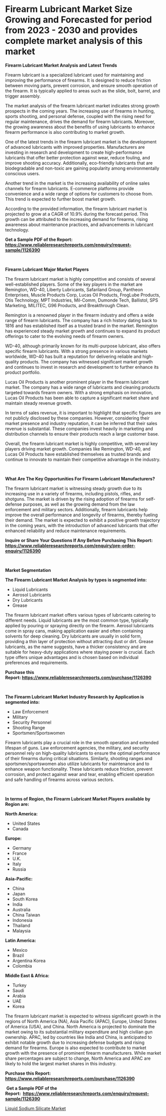 <p><h1>Firearm Lubricant Market Size Growing and Forecasted for period from 2023 - 2030 and provides complete market analysis of this market</h1></p><p><strong>Firearm Lubricant Market Analysis and Latest Trends</strong></p>
<p><p>Firearm lubricant is a specialized lubricant used for maintaining and improving the performance of firearms. It is designed to reduce friction between moving parts, prevent corrosion, and ensure smooth operation of the firearm. It is typically applied to areas such as the slide, bolt, barrel, and trigger assembly.</p><p>The market analysis of the firearm lubricant market indicates strong growth prospects in the coming years. The increasing use of firearms in hunting, sports shooting, and personal defense, coupled with the rising need for regular maintenance, drives the demand for firearm lubricants. Moreover, the growing awareness about the benefits of using lubricants to enhance firearm performance is also contributing to market growth.</p><p>One of the latest trends in the firearm lubricant market is the development of advanced lubricants with improved properties. Manufacturers are investing in research and development to create high-performance lubricants that offer better protection against wear, reduce fouling, and improve shooting accuracy. Additionally, eco-friendly lubricants that are biodegradable and non-toxic are gaining popularity among environmentally conscious users.</p><p>Another trend in the market is the increasing availability of online sales channels for firearm lubricants. E-commerce platforms provide convenience and a wide range of options for customers to choose from. This trend is expected to further boost market growth.</p><p>According to the provided information, the firearm lubricant market is projected to grow at a CAGR of 10.9% during the forecast period. This growth can be attributed to the increasing demand for firearms, rising awareness about maintenance practices, and advancements in lubricant technology.</p></p>
<p><strong>Get a Sample PDF of the Report:&nbsp; <a href="https://www.reliableresearchreports.com/enquiry/request-sample/1126390">https://www.reliableresearchreports.com/enquiry/request-sample/1126390</a></strong></p>
<p>&nbsp;</p>
<p><strong>Firearm Lubricant Major Market Players</strong></p>
<p><p>The firearm lubricant market is highly competitive and consists of several well-established players. Some of the key players in the market are Remington, WD-40, Liberty Lubricants, Safariland Group, Pantheon Enterprises, Muscle Products Corp, Lucas Oil Products, FrogLube Products, Otis Technology, MPT Industries, Mil-Comm, Dumonde Tech, Ballistol, SPS Marketing, MILITEC, G96 Products, and Breakthrough Clean.</p><p>Remington is a renowned player in the firearm industry and offers a wide range of firearm lubricants. The company has a rich history dating back to 1816 and has established itself as a trusted brand in the market. Remington has experienced steady market growth and continues to expand its product offerings to cater to the evolving needs of firearm owners.</p><p>WD-40, although primarily known for its multi-purpose lubricant, also offers specific firearm lubricants. With a strong presence in various markets worldwide, WD-40 has built a reputation for delivering reliable and high-quality products. The company has witnessed significant market growth and continues to invest in research and development to further enhance its product portfolio.</p><p>Lucas Oil Products is another prominent player in the firearm lubricant market. The company has a wide range of lubricants and cleaning products targeted towards firearm owners. With a strong emphasis on innovation, Lucas Oil Products has been able to capture a significant market share and maintain steady revenue growth.</p><p>In terms of sales revenue, it is important to highlight that specific figures are not publicly disclosed by these companies. However, considering their market presence and industry reputation, it can be inferred that their sales revenue is substantial. These companies invest heavily in marketing and distribution channels to ensure their products reach a large customer base.</p><p>Overall, the firearm lubricant market is highly competitive, with several key players driving market growth. Companies like Remington, WD-40, and Lucas Oil Products have established themselves as trusted brands and continue to innovate to maintain their competitive advantage in the industry.</p></p>
<p>&nbsp;</p>
<p><strong>What Are The Key Opportunities For Firearm Lubricant Manufacturers?</strong></p>
<p><p>The firearm lubricant market is witnessing steady growth due to its increasing use in a variety of firearms, including pistols, rifles, and shotguns. The market is driven by the rising adoption of firearms for self-defense purposes, as well as the growing demand from the law enforcement and military sectors. Additionally, firearm lubricants help improve the overall performance and longevity of firearms, thereby fueling their demand. The market is expected to exhibit a positive growth trajectory in the coming years, with the introduction of advanced lubricants that offer enhanced reliability and reduce maintenance requirements.</p></p>
<p><strong>Inquire or Share Your Questions If Any Before Purchasing This Report: <a href="https://www.reliableresearchreports.com/enquiry/pre-order-enquiry/1126390">https://www.reliableresearchreports.com/enquiry/pre-order-enquiry/1126390</a></strong></p>
<p>&nbsp;</p>
<p><strong>Market Segmentation</strong></p>
<p><strong>The Firearm Lubricant Market Analysis by types is segmented into:</strong></p>
<p><ul><li>Liquid Lubricants</li><li>Aerosol Lubricants</li><li>Dry Lubricants</li><li>Grease</li></ul></p>
<p><p>The firearm lubricant market offers various types of lubricants catering to different needs. Liquid lubricants are the most common type, typically applied by pouring or spraying directly on the firearm. Aerosol lubricants come in spray cans, making application easier and often containing solvents for deep cleaning. Dry lubricants are usually in solid form, providing a thin layer of protection without attracting dust or dirt. Grease lubricants, as the name suggests, have a thicker consistency and are suitable for heavy-duty applications where staying power is crucial. Each type offers unique advantages and is chosen based on individual preferences and requirements.</p></p>
<p><strong>Purchase this Report:&nbsp;<a href="https://www.reliableresearchreports.com/purchase/1126390">https://www.reliableresearchreports.com/purchase/1126390</a></strong></p>
<p>&nbsp;</p>
<p><strong>The Firearm Lubricant Market Industry Research by Application is segmented into:</strong></p>
<p><ul><li>Law Enforcement</li><li>Military</li><li>Security Personnel</li><li>Shooting Range</li><li>Sportsmen/Sportswomen</li></ul></p>
<p><p>Firearm lubricants play a crucial role in the smooth operation and extended lifespan of guns. Law enforcement agencies, the military, and security personnel rely on high-quality lubricants to ensure the optimal performance of their firearms during critical situations. Similarly, shooting ranges and sportsmen/sportswomen also utilize lubricants for maintenance and to enhance weapon functionality. These lubricants reduce friction, prevent corrosion, and protect against wear and tear, enabling efficient operation and safe handling of firearms across various sectors.</p></p>
<p>&nbsp;</p>
<p><strong>In terms of Region, the Firearm Lubricant Market Players available by Region are:</strong></p>
<p>
    <p> <strong> North America: </strong>
        <ul>
            <li>United States</li>
            <li>Canada</li>
        </ul>
        </p> 
    <p> <strong> Europe: </strong>
        <ul>
            <li>Germany</li>
            <li>France</li>
            <li>U.K.</li>
            <li>Italy</li>
            <li>Russia</li>
        </ul>
        </p> 
    <p> <strong> Asia-Pacific: </strong>
        <ul>
            <li>China</li>
            <li>Japan</li>
            <li>South Korea</li>
            <li>India</li>
            <li>Australia</li>
            <li>China Taiwan</li>
            <li>Indonesia</li>
            <li>Thailand</li>
            <li>Malaysia</li>
        </ul>
        </p> 
    <p> <strong> Latin America: </strong>
        <ul>
            <li>Mexico</li>
            <li>Brazil</li>
            <li>Argentina Korea</li>
            <li>Colombia</li>
        </ul>
        </p> 
    <p> <strong> Middle East & Africa: </strong>
        <ul>
            <li>Turkey</li>
            <li>Saudi</li>
            <li>Arabia</li>
            <li>UAE</li>
            <li>Korea</li>
        </ul>
    </p>
    </p>
<p><p>The firearm lubricant market is expected to witness significant growth in the regions of North America (NA), Asia Pacific (APAC), Europe, United States of America (USA), and China. North America is projected to dominate the market owing to its substantial military expenditure and high civilian gun ownership. APAC, led by countries like India and China, is anticipated to exhibit notable growth due to increasing defense budgets and rising demand for firearms. Europe is also expected to contribute to market growth with the presence of prominent firearm manufacturers. While market share percentages are subject to change, North America and APAC are likely to hold the largest market shares in this industry.</p></p>
<p><strong>Purchase this Report: <a href="https://www.reliableresearchreports.com/purchase/1126390">https://www.reliableresearchreports.com/purchase/1126390</a></strong></p>
<p>&nbsp;<strong>Get a Sample PDF of the Report:&nbsp;&nbsp;<a href="https://www.reliableresearchreports.com/enquiry/request-sample/1126390">https://www.reliableresearchreports.com/enquiry/request-sample/1126390</a></strong></p>
<p><strong></strong></p>
<p><p><a href="https://github.com/PeterParrish5/Market-Research-Report-List-2/blob/main/liquid-sodium-silicate-market.md">Liquid Sodium Silicate Market</a></p></p>